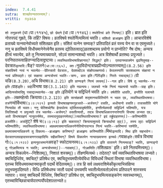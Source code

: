 ```yaml
---
index:  7.4.41
sutra:  शाच्छोरन्यतरस्याम्?।
vritti:  nyasa
---
```


`शो तनूकरणे` (धा।पा।११४५), `छो छेदने` (धा।पा।११४६)। 
`श्यतेरित्त्वं व्रते नित्यम्()` इति। ब्रात इति नोत्तरपदं गृह्रते, किं तर्हि? विषयः। व्रतविषये श्यतेर्नित्यमित्त्वं भवति। `संशितो ब्राआहृणः` इति। आचारविशेषे व्रताख्ये यत्नवानेवोच्यते संशितव्रत इति। संशितं यत्नेन सम्यक्? प्रतिपादितं व्रतं यस्य येन वा स एवमुच्यते। ननु च व्रतविषये विधौयमानेनेत्त्वेनैव व्रतस्य द्योतितत्वाद्()व्रतशब्दस्य प्रयोगो न प्राप्नोति? नैष दोषः; अन्यत्र हीत्वं भवत्येव, व्रते तु नित्यमाख्यायते, सोऽयं सामान्यशब्दो भवति। अत्र विशेषार्थो व्रतश्ब्दः प्रयुज्यते। परनिपातस्त्वाहितग्न्यादित्वाद्द्रष्टव्यः। `व्यवस्थितविभाषाविज्ञानात्? सिद्धम्? इति। 
एतदागमवाक्येन द्रढयितुमाह--`देवत्रातः` इत्यादि। `त्रैङ्? पालने` (धा।पा।९६५), क्तः। `नुदविदोन्दत्राघ्रह्यीभ्योऽन्यतरस्याम्()` (8.2.56) इति संज्ञाविषये नत्वं न भवत्येव--देवैस्त्रातो देवत्रातः, देवशब्दोऽत्र संज्ञोपलक्षणार्थः। केवलस्यापि त्रातशब्दस्य संज्ञायां न नत्वं प्रतिपद्यते। एवं सज्ञाया अन्यत्रोभयं भवति--त्राणः, प्रात इति। `गलः` इति। गिरतेः पचाद्यच्()। `ग्रो यङि` (8.3.20), `अचि विभाषा` (8.2.21) इति प्राण्यङ्गे नित्यं लत्वम्()--गल इति। विषे तु भवत्येव--गर इति। `ग्राहः` इति। ग्राहेः `विभाषा ग्रहः` (3.1.143) इति णप्रत्ययः। जलचरे नक्रे नित्यं णप्रत्ययो भवति--ग्राह इति। आदित्यसोमादिषु पचाद्यज्भवत्येव--ग्रह इति। `इतियोगे च सद्विधिर्न भवति` इति। वर्षतीति धावति, हन्तीति पलायते इति--`लक्षमहेत्वोः क्रियायाः` (3.2.123) इति सत्संज्ञकौ शतृशानचावितियोगे न भवत एव, व्यवस्थितविभाषया। तत्र `नन्वोर्विभाषा` (३।२।१२१) इत्यतो विभाषाग्रहणमनुवत्र्तते--अर्जयन्? वसति, अधीयानो वसति। तत्रासतीति योगे नित्यावेव तौ भवतः। ननु चेतिशब्देनैव हेत्वर्थस्य द्योतितत्वाद्वर्षतीति, हन्तीत्येवमादौ सद्विधिर्न भविष्यति, यत्र त्वितिशब्दो न प्रयुज्यते तत्र भवत्येव--अर्जयन्? वसतीत्यादौ, तदत्र विभाषाधिकारनन्तरेणापि विभाषा लभ्यत एव; अतो विभाषाग्रहणं नानुवर्त्त्यमेव, तस्मादनुदाहरणमेतद्()व्यवस्थितविभाषायाः? इदं तर्ह्रुदाहरणम्()--करिष्यामीति व्रजतीति। अत्र `लृट्? शेषे च` (३।३।१३) इति चकारात्? क्रियायामुपपदे क्रियार्थायां लृट्(), तस्य लृटः सद्विधिर्न भविष्यतीति; व्यवस्थितविभाषया। अप्रथमासमानाधिकरणेनेतियोगादन्यत्र नित्यं भवति--करिष्यन्तं पश्येति, प्रथमासमानाधिकरणे तु विकल्पः--ब्राआहृणः करिष्यन्? ब्राआहृणः करिष्यतीति।
`मिथः` इत्यादि। मिथ इति सहभावेन। देवत्रातगलग्राहादयस्त्राणगरग्रहादिभिः सहैकस्मिन्? विषये विकल्पेन नान्वाख्यायन्त इत्यर्थः। `गवाक्षः` इति। `सर्वत्र विभाषा गोः` (६।१।१२२) इत्यनुवत्र्तमाने `अवङ्? स्फोटायनस्य` (६।१।१२३) इति वातायने नित्यमवङ्? भवति, प्राण्यङ्गो तु गोऽक्षमित्यत्र न भवति; अन्यत्रोभयम्()--गवाक्षम्(), गोऽक्षमिति। `संशितव्रतः` इति। व्रते नितयमित्त्वम्()। अन्यत्र विकल्पेन--निशितम्(), निशातं शस्त्रम्()। तीक्ष्णमित्यर्थः। तदेतत्? सर्वं व्यवस्थितविभाषया लभ्यते। क्वचिद्विधिरेव, क्वचित्? प्रतिषेध एव, क्वचिदुभयमपीत्येवंविधा विविधार्थे स्थितां विभाषा व्यवस्थितविभाषा। एतच्च विविधमवस्थानमाकृतौ पदार्थे वेदितव्यम्()। तत्र हि सर्व लक्ष्यराशिमेकीकृत्याभिसंक्षिप्य तदुभयमुपदिश्यते। विधिः प्रतिषेधश्च जातौ पदार्थ उभयमपि भवतीत्येतावतोऽर्थस्य प्रतिपादने शास्त्रस्य व्यापारः। यस्तु क्वचिदर्थे विधिरेव, क्विचित्? प्रतिषेध एव, क्वचिदुभयमित्यसङ्करेण व्यवस्थानम्(), एतच्चाविच्छिन्नाचार्यपारम्पर्योपदेशाल्लभ्यते॥
